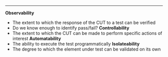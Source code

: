 ***
**Observability**
* The extent to which the response of the CUT to a test can be verified
* Do we know enough to identify pass/fail?
**Controllability**
* The extent to which the CUT can be made to perform specific actions of interest
**Automatability**
* The ability to execute the test programmatically
**Isolateability**
* The degree to which the element under test can be validated on its own